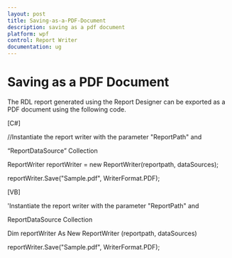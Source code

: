 ```yaml
---
layout: post
title: Saving-as-a-PDF-Document
description: saving as a pdf document 
platform: wpf
control: Report Writer
documentation: ug
---
```


# Saving as a PDF Document 

The RDL report generated using the Report Designer can be exported as a PDF document using the following code.

[C#]

//Instantiate the report writer with the parameter "ReportPath" and 

“ReportDataSource” Collection

ReportWriter reportWriter = new ReportWriter(reportpath, dataSources);

reportWriter.Save("Sample.pdf", WriterFormat.PDF);



[VB]

'Instantiate the report writer with the parameter "ReportPath" and 

ReportDataSource Collection

Dim reportWriter As New ReportWriter (reportpath, dataSources)

reportWriter.Save("Sample.pdf", WriterFormat.PDF);



